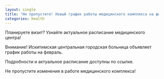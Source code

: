 ```yaml
---
layout: single
title: "Не пропустите! Новый график работы медицинского комплекса на февраль"
categories: health
---
```

Планируете визит? Узнайте актуальное расписание медицинского центра!

Внимание! Искитимская центральная городская больница объявляет график работы на февраль.

Подробности и актуальное расписание доступны по ссылке.

Не пропустите изменения в работе медицинского комплекса!